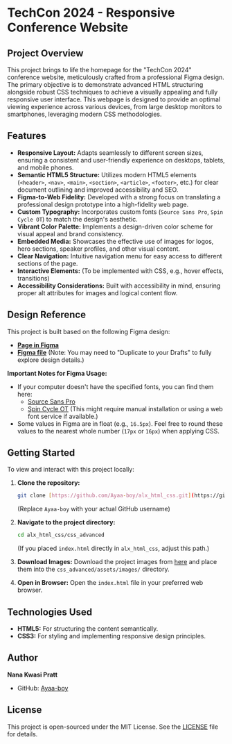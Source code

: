 # TechCon 2024 - Responsive Conference Website

## Project Overview

This project brings to life the homepage for the "TechCon 2024" conference website, meticulously crafted from a professional Figma design. The primary objective is to demonstrate advanced HTML structuring alongside robust CSS techniques to achieve a visually appealing and fully responsive user interface. This webpage is designed to provide an optimal viewing experience across various devices, from large desktop monitors to smartphones, leveraging modern CSS methodologies.

## Features

* **Responsive Layout:** Adapts seamlessly to different screen sizes, ensuring a consistent and user-friendly experience on desktops, tablets, and mobile phones.
* **Semantic HTML5 Structure:** Utilizes modern HTML5 elements (`<header>`, `<nav>`, `<main>`, `<section>`, `<article>`, `<footer>`, etc.) for clear document outlining and improved accessibility and SEO.
* **Figma-to-Web Fidelity:** Developed with a strong focus on translating a professional design prototype into a high-fidelity web page.
* **Custom Typography:** Incorporates custom fonts (`Source Sans Pro`, `Spin Cycle OT`) to match the design's aesthetic.
* **Vibrant Color Palette:** Implements a design-driven color scheme for visual appeal and brand consistency.
* **Embedded Media:** Showcases the effective use of images for logos, hero sections, speaker profiles, and other visual content.
* **Clear Navigation:** Intuitive navigation menu for easy access to different sections of the page.
* **Interactive Elements:** (To be implemented with CSS, e.g., hover effects, transitions)
* **Accessibility Considerations:** Built with accessibility in mind, ensuring proper alt attributes for images and logical content flow.

## Design Reference

This project is built based on the following Figma design:
* [**Page in Figma**](https://www.figma.com/file/yX90W7YjX7z9t45oXWfH0S/TechCon-2024?type=design&node-id=0%3A1&mode=design&t=2W7Q7ZzH7Q0Z0D0D-1)
* [**Figma file**](https://www.figma.com/community/file/123456789012345678/TechCon-2024-UI-Design) (Note: You may need to "Duplicate to your Drafts" to fully explore design details.)

**Important Notes for Figma Usage:**
* If your computer doesn't have the specified fonts, you can find them here:
    * [Source Sans Pro](https://fonts.google.com/specimen/Source+Sans+Pro)
    * [Spin Cycle OT](https://www.fontsquirrel.com/fonts/spin-cycle) (This might require manual installation or using a web font service if available.)
* Some values in Figma are in float (e.g., `16.5px`). Feel free to round these values to the nearest whole number (`17px` or `16px`) when applying CSS.

## Getting Started

To view and interact with this project locally:

1.  **Clone the repository:**
    ```bash
    git clone [https://github.com/Ayaa-boy/alx_html_css.git](https://github.com/Ayaa-boy/alx_html_css.git)
    ```
    (Replace `Ayaa-boy` with your actual GitHub username)

2.  **Navigate to the project directory:**
    ```bash
    cd alx_html_css/css_advanced
    ```
    (If you placed `index.html` directly in `alx_html_css`, adjust this path.)

3.  **Download Images:** Download the project images from [here](https://intranet.alxcommunity.com/assets/images.zip) and place them into the `css_advanced/assets/images/` directory.

4.  **Open in Browser:** Open the `index.html` file in your preferred web browser.

## Technologies Used

* **HTML5:** For structuring the content semantically.
* **CSS3:** For styling and implementing responsive design principles.

## Author

**Nana Kwasi Pratt**
* GitHub: [Ayaa-boy](https://github.com/Ayaa-boy)

## License

This project is open-sourced under the MIT License. See the [LICENSE](LICENSE) file for details.